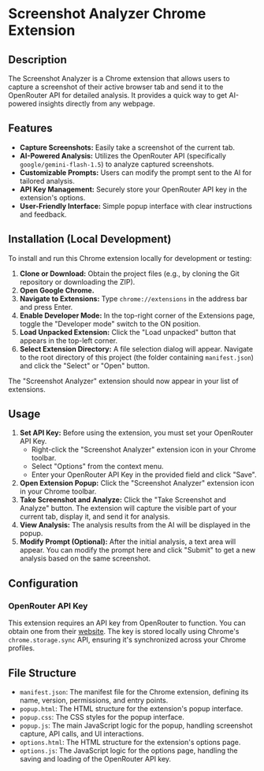# Screenshot Analyzer Chrome Extension

## Description
The Screenshot Analyzer is a Chrome extension that allows users to capture a screenshot of their active browser tab and send it to the OpenRouter API for detailed analysis. It provides a quick way to get AI-powered insights directly from any webpage.

## Features
*   **Capture Screenshots:** Easily take a screenshot of the current tab.
*   **AI-Powered Analysis:** Utilizes the OpenRouter API (specifically `google/gemini-flash-1.5`) to analyze captured screenshots.
*   **Customizable Prompts:** Users can modify the prompt sent to the AI for tailored analysis.
*   **API Key Management:** Securely store your OpenRouter API key in the extension's options.
*   **User-Friendly Interface:** Simple popup interface with clear instructions and feedback.

## Installation (Local Development)

To install and run this Chrome extension locally for development or testing:

1.  **Clone or Download:** Obtain the project files (e.g., by cloning the Git repository or downloading the ZIP).
2.  **Open Google Chrome.**
3.  **Navigate to Extensions:** Type `chrome://extensions` in the address bar and press Enter.
4.  **Enable Developer Mode:** In the top-right corner of the Extensions page, toggle the "Developer mode" switch to the ON position.
5.  **Load Unpacked Extension:** Click the "Load unpacked" button that appears in the top-left corner.
6.  **Select Extension Directory:** A file selection dialog will appear. Navigate to the root directory of this project (the folder containing `manifest.json`) and click the "Select" or "Open" button.

The "Screenshot Analyzer" extension should now appear in your list of extensions.

## Usage

1.  **Set API Key:** Before using the extension, you must set your OpenRouter API Key.
    *   Right-click the "Screenshot Analyzer" extension icon in your Chrome toolbar.
    *   Select "Options" from the context menu.
    *   Enter your OpenRouter API Key in the provided field and click "Save".
2.  **Open Extension Popup:** Click the "Screenshot Analyzer" extension icon in your Chrome toolbar.
3.  **Take Screenshot and Analyze:** Click the "Take Screenshot and Analyze" button. The extension will capture the visible part of your current tab, display it, and send it for analysis.
4.  **View Analysis:** The analysis results from the AI will be displayed in the popup.
5.  **Modify Prompt (Optional):** After the initial analysis, a text area will appear. You can modify the prompt here and click "Submit" to get a new analysis based on the same screenshot.

## Configuration

### OpenRouter API Key
This extension requires an API key from OpenRouter to function. You can obtain one from their [website](http://openrouter.ai/). The key is stored locally using Chrome's `chrome.storage.sync` API, ensuring it's synchronized across your Chrome profiles.

## File Structure

*   `manifest.json`: The manifest file for the Chrome extension, defining its name, version, permissions, and entry points.
*   `popup.html`: The HTML structure for the extension's popup interface.
*   `popup.css`: The CSS styles for the popup interface.
*   `popup.js`: The main JavaScript logic for the popup, handling screenshot capture, API calls, and UI interactions.
*   `options.html`: The HTML structure for the extension's options page.
*   `options.js`: The JavaScript logic for the options page, handling the saving and loading of the OpenRouter API key.